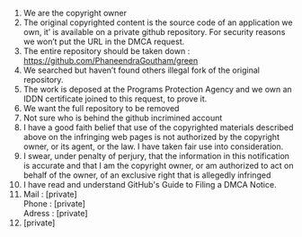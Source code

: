 
1. We are the copyright owner  
2. The original copyrighted content is the source code of an application we own, it’ is available on a private github repository. For security reasons we won’t put the URL in the DMCA request.  
3. The entire repository should be taken down : https://github.com/PhaneendraGoutham/green  
4. We searched but haven’t found others illegal fork of the original repository.  
5. The work is deposed at the Programs Protection Agency and we own an IDDN certificate joined to this request, to prove it.  
6. We want the full repository to be removed  
7. Not sure who is behind the github incrimined account  
8. I have a good faith belief that use of the copyrighted materials described above on the infringing web pages is not authorized by the copyright owner, or its agent, or the law. I have taken fair use into consideration.  
9. I swear, under penalty of perjury, that the information in this notification is accurate and that I am the copyright owner, or am authorized to act on behalf of the owner, of an exclusive right that is allegedly infringed  
10. I have read and understand GitHub's Guide to Filing a DMCA Notice.  
11. Mail : [private]   
Phone : [private]  
Adress : [private]  
12. [private]
